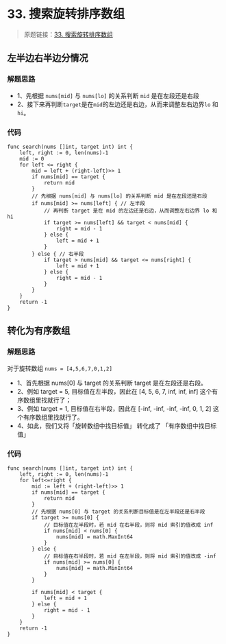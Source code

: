 # 33. 搜索旋转排序数组
> 原题链接：[33. 搜索旋转排序数组](https://leetcode-cn.com/problems/search-in-rotated-sorted-array/)

## 左半边右半边分情况
### 解题思路
* 1、先根据 ``nums[mid]`` 与 ``nums[lo]`` 的关系判断 ``mid`` 是在左段还是右段
* 2、接下来再判断``target``是在``mid``的左边还是右边，从而来调整左右边界``lo`` 和 ``hi``。

### 代码
```golang
func search(nums []int, target int) int {
	left, right := 0, len(nums)-1
	mid := 0
	for left <= right {
		mid = left + (right-left)>> 1
		if nums[mid] == target {
			return mid
		}
		// 先根据 nums[mid] 与 nums[lo] 的关系判断 mid 是在左段还是右段
		if nums[mid] >= nums[left] { // 左半段
			// 再判断 target 是在 mid 的左边还是右边，从而调整左右边界 lo 和 hi
			if target >= nums[left] && target < nums[mid] {
				right = mid - 1
			} else {
				left = mid + 1
			}
		} else { // 右半段
			if target > nums[mid] && target <= nums[right] {
				left = mid + 1
			} else {
				right = mid - 1
			}
		}
	}
	return -1
}
```
## 转化为有序数组
### 解题思路
对于旋转数组 ``nums = [4,5,6,7,0,1,2]``
* 1、首先根据 nums[0] 与 target 的关系判断 target 是在左段还是右段。
* 2、例如 target = 5, 目标值在左半段，因此在 [4, 5, 6, 7, inf, inf, inf] 这个有序数组里找就行了；
* 3、例如 target = 1, 目标值在右半段，因此在 [-inf, -inf, -inf, -inf, 0, 1, 2] 这个有序数组里找就行了。
* 4、如此，我们又将「旋转数组中找目标值」 转化成了 「有序数组中找目标值」
### 代码
```golang
func search(nums []int, target int) int {
	left, right := 0, len(nums)-1
	for left<=right {
		mid := left + (right-left)>> 1
		if nums[mid] == target {
			return mid
		}
		// 先根据 nums[0] 与 target 的关系判断目标值是在左半段还是右半段
		if target >= nums[0] {
			// 目标值在左半段时，若 mid 在右半段，则将 mid 索引的值改成 inf
			if nums[mid] < nums[0] {
				nums[mid] = math.MaxInt64
			}
		} else {
			// 目标值在右半段时，若 mid 在左半段，则将 mid 索引的值改成 -inf
			if nums[mid] >= nums[0] {
				nums[mid] = math.MinInt64
			}
		}

		if nums[mid] < target {
			left = mid + 1
		} else {
			right = mid - 1
		}
	}
	return -1
}
```
